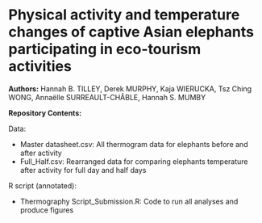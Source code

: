 # Physical activity and temperature changes of captive Asian elephants participating in eco-tourism activities   
**Authors:** Hannah B. TILLEY, Derek MURPHY, Kaja WIERUCKA, Tsz Ching WONG, Annaëlle SURREAULT-CHÂBLE, Hannah S. MUMBY

**Repository Contents:**

Data:
- Master datasheet.csv: All thermogram data for elephants before and after activity 
- Full_Half.csv: Rearranged data for comparing elephants temperature after activity for full day and half days

R script (annotated): 
- Thermography Script_Submission.R: Code to run all analyses and produce figures

